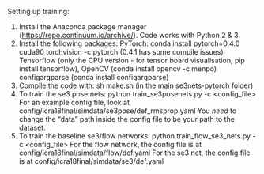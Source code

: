 Setting up training:
1) Install the Anaconda package manager (https://repo.continuum.io/archive/). Code works with Python 2 & 3.
2) Install the following packages:
     PyTorch: conda install pytorch=0.4.0 cuda90 torchvision -c pytorch (0.4.1 has some compile issues) 
     Tensorflow (only the CPU version - for tensor board visualisation, pip install tensorflow),
     OpenCV (conda install opencv -c menpo)
     configargparse (conda install configargparse)
3) Compile the code with: sh make.sh (in the main se3nets-pytorch folder)
4) To train the se3 pose nets: python train_se3posenets.py -c <config_file>
     For an example config file, look at config/icra18final/simdata/se3pose/def_rmsprop.yaml
     You *need* to change the “data” path inside the config file to be your path to the dataset.
5) To train the baseline se3/flow networks: python train_flow_se3_nets.py -c <config_file>
     For the flow network, the config file is at config/icra18final/simdata/flow/def.yaml
     For the se3 net, the config file is at config/icra18final/simdata/se3/def.yaml
